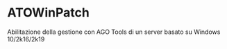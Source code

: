 # ATOWinPatch

Abilitazione della gestione con AGO Tools di un server basato su Windows 10/2k16/2k19